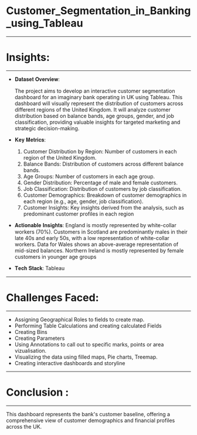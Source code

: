# Customer_Segmentation_in_Banking_using_Tableau
__________________________________________________________________________________________________________________________________________________________________________________________
# Insights:
__________________________________________________________________________________________________________________________________________________________________________________________
- 𝐃𝐚𝐭𝐚𝐬𝐞𝐭 𝐎𝐯𝐞𝐫𝐯𝐢𝐞𝐰:
  
  The project aims to develop an interactive customer segmentation dashboard for an
  imaginary bank operating in UK using Tableau.
  This dashboard will visually represent the distribution of customers across different regions of the United Kingdom.
  It will analyze customer distribution based on balance bands, age groups, gender, and job classification, providing valuable insights for targeted marketing and strategic decision-making.


- 𝐊𝐞𝐲 𝐌𝐞𝐭𝐫𝐢𝐜𝐬:
  1.	Customer Distribution by Region: Number of customers in each region of the United Kingdom.
  2.	Balance Bands: Distribution of customers across different balance bands.
  3.	Age Groups: Number of customers in each age group.
  4.	Gender Distribution: Percentage of male and female customers.
  5.	Job Classification: Distribution of customers by job classification.
  6.	Customer Demographics: Breakdown of customer demographics in each region (e.g., age, gender, job classification).
  7.	Customer Insights: Key insights derived from the analysis, such as predominant
      customer profiles in each region


- 𝐀𝐜𝐭𝐢𝐨𝐧𝐚𝐛𝐥𝐞 𝐈𝐧𝐬𝐢𝐠𝐡𝐭𝐬:
     England is mostly represented by white-collar workers (70%).
     Customers in Scotland are predominantly males in their late 40s and early 50s, with a low representation of white-collar workers.
     Data for Wales shows an above-average representation of mid-sized balances.
     Northern Ireland is mostly represented by female customers in younger age groups


- 𝐓𝐞𝐜𝐡 𝐒𝐭𝐚𝐜𝐤: Tableau 
__________________________________________________________________________________________________________________________________________________________________________________________
# Challenges Faced:
__________________________________________________________________________________________________________________________________________________________________________________________
- Assigning Geographical Roles to fields to create map.
- Performing Table Calculations and creating calculated Fields
- Creating Bins
- Creating Parameters
- Using Annotations to call out to specific marks, points or area vizualisation.
- Visualizing the data using filled maps, Pie charts, Treemap.
- Creating interactive dashboards and storyline

__________________________________________________________________________________________________________________________________________________________________________________________
# Conclusion :
__________________________________________________________________________________________________________________________________________________________________________________________
This dashboard represents the bank's customer baseline, offering a comprehensive view of customer demographics and financial profiles across the UK.
